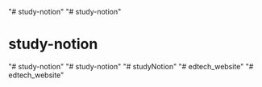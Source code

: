 "# study-notion" 
"# study-notion" 
# study-notion
"# study-notion" 
"# study-notion" 
"# studyNotion" 
"# edtech_website" 
"# edtech_website" 
